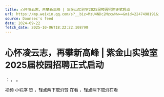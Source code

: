 ```yaml
---
title: 心怀凌云志，再攀新高峰 | 紫金山实验室2025届校园招聘正式启动
url: https://mp.weixin.qq.com/s?__biz=MzU4NDc2MzcwNw==&mid=2247498191&idx=1&sn=f6c22eba360d4fca8c71ceb9f5985fe9
source: Doonsec's feed
date: 2024-09-22
fetch_date: 2025-10-06T18:22:22.108790
---
```


# 心怀凌云志，再攀新高峰 | 紫金山实验室2025届校园招聘正式启动

：
，
。

视频
小程序
赞
，轻点两下取消赞
在看
，轻点两下取消在看